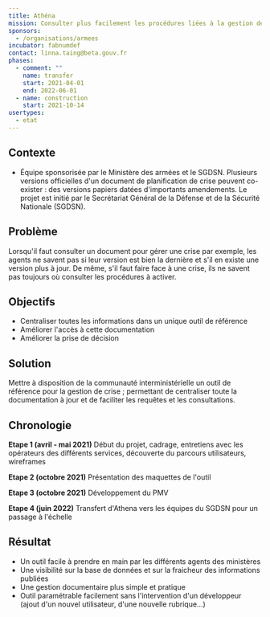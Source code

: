 ```yaml
---
title: Athéna
mission: Consulter plus facilement les procédures liées à la gestion de crise 
sponsors:
  - /organisations/armees
incubator: fabnumdef
contact: linna.taing@beta.gouv.fr
phases:
  - comment: ""
    name: transfer
    start: 2021-04-01
    end: 2022-06-01
  - name: construction
    start: 2021-10-14
usertypes:
  - etat
---
```


## Contexte
- Équipe sponsorisée par le Ministère des armées et le SGDSN.
Plusieurs versions officielles d'un document de planification de crise peuvent co-exister : des versions papiers datées d'importants amendements. 
Le projet est initié par le Secrétariat Général de la Défense et de la Sécurité Nationale (SGDSN).

## Problème
Lorsqu'il faut consulter un document pour gérer une crise par exemple, les agents ne savent pas si leur version est bien la dernière et s'il en existe une version plus à jour. 
De même, s'il faut faire face à une crise, ils ne savent pas toujours où consulter les procédures à activer. 

## Objectifs
- Centraliser toutes les informations dans un unique outil de référence
- Améliorer l'accès à cette documentation
- Améliorer la prise de décision

## Solution
Mettre à disposition de la communauté interministérielle un outil de référence pour la gestion de crise ; permettant de centraliser toute la documentation à jour et de faciliter les requêtes et les consultations. 


## **Chronologie**

**Etape 1 (avril - mai 2021)** Début du projet, cadrage, entretiens avec les opérateurs des différents services, découverte du parcours utilisateurs, wireframes

**Etape 2 (octobre 2021)** Présentation des maquettes de l'outil
 
**Etape 3 (octobre 2021)** Développement du PMV
 
**Etape 4 (juin 2022)** Transfert d'Athena vers les équipes du SGDSN pour un passage à l'échelle
 

## Résultat

- Un outil facile à prendre en main par les différents agents des ministères
- Une visibilité sur la base de données et sur la fraicheur des informations publiées
- Une gestion documentaire plus simple et pratique
- Outil paramétrable facilement sans l'intervention d'un développeur (ajout d'un nouvel utilisateur, d'une nouvelle rubrique...)
